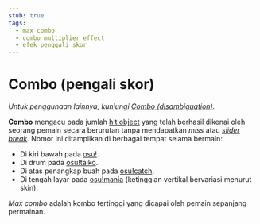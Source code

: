 ```yaml
---
stub: true
tags:
  - max combo
  - combo multiplier effect
  - efek penggali skor
---
```


# Combo (pengali skor)

*Untuk penggunaan lainnya, kunjungi [Combo (disambiguation)](/wiki/Disambiguation/Combo).*

**Combo** mengacu pada jumlah [hit object](/wiki/Hit_object) yang telah berhasil dikenai oleh seorang pemain secara berurutan tanpa mendapatkan *miss* atau [*slider break*](/wiki/Gameplay/Slider_break). Nomor ini ditampilkan di berbagai tempat selama bermain:

- Di kiri bawah pada [osu!](/wiki/Game_mode/osu!).
- Di drum pada [osu!taiko](/wiki/Game_mode/osu!taiko).
- Di atas penangkap buah pada [osu!catch](/wiki/Game_mode/osu!catch).
- Di tengah layar pada [osu!mania](/wiki/Game_mode/osu!mania) (ketinggian vertikal bervariasi menurut skin).

*Max combo* adalah kombo tertinggi yang dicapai oleh pemain sepanjang permainan.

<!--TODO: Add images and links-->
